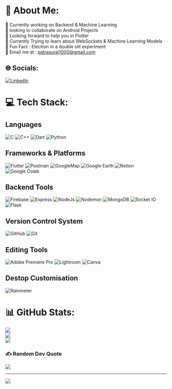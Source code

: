 # 💫 About Me:
🍁 Currently working on Backend & Machine Learning<br>👯 looking to collaborate on Android Projects<br>🤝 Looking forward to help you in Flutter<br>🌱 Currently Trying to learn about WebSockets & Machine Learning Models<br>💬 Fun Fact : Electron in a double slit experiment<br>📧 Email me at : patrasuraj1000@gmail.com


## 🌐 Socials:
[![LinkedIn](https://img.shields.io/badge/LinkedIn-%230077B5.svg?logo=linkedin&logoColor=white)](https://linkedin.com/in/https://www.linkedin.com/in/suraj-patra-309078254) 

# 💻 Tech Stack:

## Languages
![C](https://img.shields.io/badge/c-%2300599C.svg?style=for-the-badge&logo=c&logoColor=white) ![C++](https://img.shields.io/badge/c++-%2300599C.svg?style=for-the-badge&logo=c%2B%2B&logoColor=white) ![Dart](https://img.shields.io/badge/dart-%230175C2.svg?style=for-the-badge&logo=dart&logoColor=white) ![Python](https://img.shields.io/badge/python-3670A0?style=for-the-badge&logo=python&logoColor=ffdd54) 

## Frameworks & Platforms

![Flutter](https://img.shields.io/badge/Flutter-%2302569B.svg?style=for-the-badge&logo=Flutter&logoColor=white) ![Postman](https://camo.githubusercontent.com/d2737af1a4caf34d83fc933874a0c907b6419848a41f8e3e914a7c35356ca3cf/68747470733a2f2f696d672e736869656c64732e696f2f7374617469632f76313f7374796c653d666f722d7468652d6261646765266d6573736167653d506f73746d616e26636f6c6f723d464636433337266c6f676f3d506f73746d616e266c6f676f436f6c6f723d464646464646266c6162656c3d) ![GoogleMap](https://camo.githubusercontent.com/6e4c33c4469cc28c9a9144b49c840d16bb98df76cb5b9d14f8715c8af2749bd3/68747470733a2f2f696d672e736869656c64732e696f2f7374617469632f76313f7374796c653d666f722d7468652d6261646765266d6573736167653d476f6f676c652b4d61707326636f6c6f723d343238354634266c6f676f3d476f6f676c652b4d617073266c6f676f436f6c6f723d464646464646266c6162656c3d) ![Google Earth](https://camo.githubusercontent.com/fb86cfc9ac79b7dfc89bc6eceb547fc91020fd0659e94857ee4c695f5181521a/68747470733a2f2f696d672e736869656c64732e696f2f7374617469632f76313f7374796c653d666f722d7468652d6261646765266d6573736167653d476f6f676c652b456172746826636f6c6f723d343238354634266c6f676f3d476f6f676c652b4561727468266c6f676f436f6c6f723d464646464646266c6162656c3d) ![Notion](https://img.shields.io/badge/Notion-%23000000.svg?style=for-the-badge&logo=notion&logoColor=white) ![Google Colab](https://camo.githubusercontent.com/c05a246fa2e1f60805ece5c251f8aab6f0cc4bfe520a9722fbb3d076f9307929/68747470733a2f2f696d672e736869656c64732e696f2f7374617469632f76313f7374796c653d666f722d7468652d6261646765266d6573736167653d476f6f676c652b436f6c616226636f6c6f723d323232323232266c6f676f3d476f6f676c652b436f6c6162266c6f676f436f6c6f723d463941423030266c6162656c3d)

## Backend Tools

![Firebase](https://camo.githubusercontent.com/029c025c6da46b2fa8f15a3fa00261b9045d7b2a87a9692d437ee27b511c6f63/68747470733a2f2f696d672e736869656c64732e696f2f7374617469632f76313f7374796c653d666f722d7468652d6261646765266d6573736167653d466972656261736526636f6c6f723d323232323232266c6f676f3d4669726562617365266c6f676f436f6c6f723d464643413238266c6162656c3d) ![Express](https://camo.githubusercontent.com/0a95585d6b3a07028298a45d60b85a1331358bc336549d64dbbc27977f1495f3/68747470733a2f2f696d672e736869656c64732e696f2f7374617469632f76313f7374796c653d666f722d7468652d6261646765266d6573736167653d4578707265737326636f6c6f723d303030303030266c6f676f3d45787072657373266c6f676f436f6c6f723d464646464646266c6162656c3d) ![NodeJs](https://camo.githubusercontent.com/faec9d89bd2c7d47b91d988dcd0f27011c27e8191d45836cfa36bf2b3c2a92bd/68747470733a2f2f696d672e736869656c64732e696f2f7374617469632f76313f7374796c653d666f722d7468652d6261646765266d6573736167653d4e6f64652e6a7326636f6c6f723d333339393333266c6f676f3d4e6f64652e6a73266c6f676f436f6c6f723d464646464646266c6162656c3d) ![Nodemon](https://camo.githubusercontent.com/545fe69962105279d6b4a0c4a354a921fbc2e97403f8d9a05e4f1d98d74ccbff/68747470733a2f2f696d672e736869656c64732e696f2f7374617469632f76313f7374796c653d666f722d7468652d6261646765266d6573736167653d4e6f64656d6f6e26636f6c6f723d323232323232266c6f676f3d4e6f64656d6f6e266c6f676f436f6c6f723d373644303442266c6162656c3d) ![MongoDB](https://camo.githubusercontent.com/eb3676422a9e186ce18237e6c1ffee703068f7850c2a513b9a261f33ee335ed6/68747470733a2f2f696d672e736869656c64732e696f2f7374617469632f76313f7374796c653d666f722d7468652d6261646765266d6573736167653d4d6f6e676f444226636f6c6f723d343741323438266c6f676f3d4d6f6e676f4442266c6f676f436f6c6f723d464646464646266c6162656c3d) ![Socket IO](https://camo.githubusercontent.com/3cd61d131f627e41a6a6fe60589cc07578949753809967d9fc36dc6e3e445f25/68747470733a2f2f696d672e736869656c64732e696f2f7374617469632f76313f7374796c653d666f722d7468652d6261646765266d6573736167653d536f636b65742e696f26636f6c6f723d303130313031266c6f676f3d536f636b65742e696f266c6f676f436f6c6f723d464646464646266c6162656c3d) ![Flask](https://camo.githubusercontent.com/31dfe5f167d56ccab3ca37634bf1d396e48231856b25576b5dafbc934bd327e9/68747470733a2f2f696d672e736869656c64732e696f2f7374617469632f76313f7374796c653d666f722d7468652d6261646765266d6573736167653d466c61736b26636f6c6f723d303030303030266c6f676f3d466c61736b266c6f676f436f6c6f723d464646464646266c6162656c3d)

## Version Control System
![GitHub](https://camo.githubusercontent.com/cca71357fe98ec5f8cd6ebab9044ad2901f4b64ebda379ac81608ed9f1caa1a0/68747470733a2f2f696d672e736869656c64732e696f2f7374617469632f76313f7374796c653d666f722d7468652d6261646765266d6573736167653d47697448756226636f6c6f723d313831373137266c6f676f3d476974487562266c6f676f436f6c6f723d464646464646266c6162656c3d) ![Git](https://camo.githubusercontent.com/42acc7ee3a18313a065e672e0835729edf3361dedb045d6c3cf8821fe30a1c2d/68747470733a2f2f696d672e736869656c64732e696f2f7374617469632f76313f7374796c653d666f722d7468652d6261646765266d6573736167653d47697426636f6c6f723d463035303332266c6f676f3d476974266c6f676f436f6c6f723d464646464646266c6162656c3d)

## Editing Tools

![Adobe Premiere Pro](https://img.shields.io/badge/Adobe%20Premiere%20Pro-9999FF.svg?style=for-the-badge&logo=Adobe%20Premiere%20Pro&logoColor=white) ![Lightroom](https://camo.githubusercontent.com/dc07ada5bb0037d6717c13d27163d1d8367957125e5105c5857024952b66f87c/68747470733a2f2f696d672e736869656c64732e696f2f7374617469632f76313f7374796c653d666f722d7468652d6261646765266d6573736167653d41646f62652b4c69676874726f6f6d26636f6c6f723d333141384646266c6f676f3d41646f62652b4c69676874726f6f6d266c6f676f436f6c6f723d464646464646266c6162656c3d) ![Canva](https://camo.githubusercontent.com/e568135c48076049e77541a1f9bef6ee1c9a08bde37c8a6efb7e3cde3410c698/68747470733a2f2f696d672e736869656c64732e696f2f7374617469632f76313f7374796c653d666f722d7468652d6261646765266d6573736167653d43616e766126636f6c6f723d323232323232266c6f676f3d43616e7661266c6f676f436f6c6f723d303043344343266c6162656c3d)

## Destop Customisation

![Rainmeter](https://camo.githubusercontent.com/21116ef9cb2d1b8da878fa6e59b47c7fd542108c1920b99dffc02b48c252d635/68747470733a2f2f696d672e736869656c64732e696f2f7374617469632f76313f7374796c653d666f722d7468652d6261646765266d6573736167653d5261696e6d6574657226636f6c6f723d313935313942266c6f676f3d5261696e6d65746572266c6f676f436f6c6f723d464646464646266c6162656c3d)

# 📊 GitHub Stats:
![](https://github-readme-stats.vercel.app/api?username=Surajpatra700&theme=tokyonight&hide_border=false&include_all_commits=false&count_private=false)<br/>
![](https://github-readme-streak-stats.herokuapp.com/?user=Surajpatra700&theme=tokyonight&hide_border=false)<br/>
![](https://github-readme-stats.vercel.app/api/top-langs/?username=Surajpatra700&theme=tokyonight&hide_border=false&include_all_commits=false&count_private=false&layout=compact)

### ✍️ Random Dev Quote
![](https://quotes-github-readme.vercel.app/api?type=vetical&theme=radical)

---
[![](https://visitcount.itsvg.in/api?id=Surajpatra700&icon=0&color=0)](https://visitcount.itsvg.in)

<!-- Proudly created with GPRM ( https://gprm.itsvg.in ) -->
